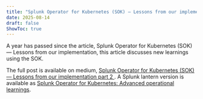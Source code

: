 ```yaml
---
title: "Splunk Operator for Kubernetes (SOK) — Lessons from our implementation part 2"
date: 2025-08-14
draft: false
ShowToc: true
---
```

A year has passed since the article, Splunk Operator for Kubernetes (SOK) — Lessons from our implementation, this article discusses new learnings using the SOK.

The full post is available on medium, [Splunk Operator for Kubernetes (SOK) — Lessons from our implementation part 2
](https://medium.com/@gjanders03/splunk-operator-for-kubernetes-sok-lessons-from-our-implementation-part-2-d076715bc9cb). A Splunk lantern version is available as [Splunk Operator for Kubernetes: Advanced operational learnings](https://lantern.splunk.com/Splunk_Platform/Product_Tips/Administration/Splunk_Operator_for_Kubernetes%3A_Advanced_operational_learnings).
